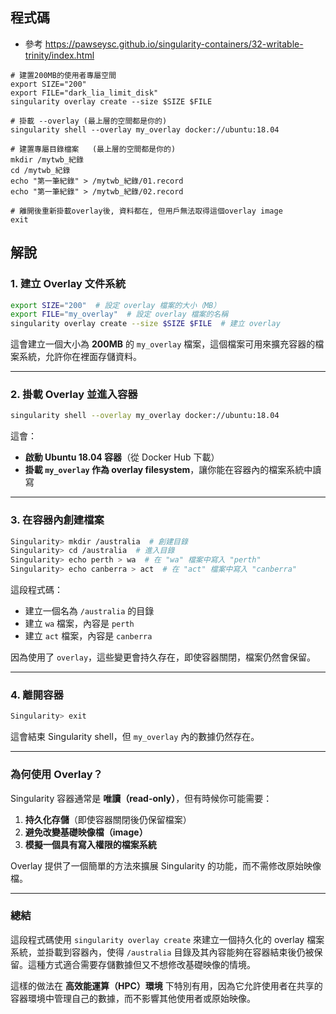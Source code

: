 ## 程式碼
- 參考 https://pawseysc.github.io/singularity-containers/32-writable-trinity/index.html
```
# 建置200MB的使用者專屬空間
export SIZE="200"
export FILE="dark_lia_limit_disk"
singularity overlay create --size $SIZE $FILE

# 掛載 --overlay (最上層的空間都是你的)
singularity shell --overlay my_overlay docker://ubuntu:18.04

# 建置專屬目錄檔案   (最上層的空間都是你的)
mkdir /mytwb_紀錄
cd /mytwb_紀錄
echo "第一筆紀錄" > /mytwb_紀錄/01.record
echo "第一筆紀錄" > /mytwb_紀錄/02.record

# 離開後重新掛載overlay後, 資料都在, 但用戶無法取得這個overlay image 
exit
```

## 解說
### **1. 建立 Overlay 文件系統**
```bash
export SIZE="200"  # 設定 overlay 檔案的大小（MB）
export FILE="my_overlay"  # 設定 overlay 檔案的名稱
singularity overlay create --size $SIZE $FILE  # 建立 overlay
```
這會建立一個大小為 **200MB** 的 `my_overlay` 檔案，這個檔案可用來擴充容器的檔案系統，允許你在裡面存儲資料。

---

### **2. 掛載 Overlay 並進入容器**
```bash
singularity shell --overlay my_overlay docker://ubuntu:18.04
```
這會：
- **啟動 Ubuntu 18.04 容器**（從 Docker Hub 下載）
- **掛載 `my_overlay` 作為 overlay filesystem**，讓你能在容器內的檔案系統中讀寫

---

### **3. 在容器內創建檔案**
```bash
Singularity> mkdir /australia  # 創建目錄
Singularity> cd /australia  # 進入目錄
Singularity> echo perth > wa  # 在 "wa" 檔案中寫入 "perth"
Singularity> echo canberra > act  # 在 "act" 檔案中寫入 "canberra"
```
這段程式碼：
- 建立一個名為 `/australia` 的目錄
- 建立 `wa` 檔案，內容是 `perth`
- 建立 `act` 檔案，內容是 `canberra`

因為使用了 `overlay`，這些變更會持久存在，即使容器關閉，檔案仍然會保留。

---

### **4. 離開容器**
```bash
Singularity> exit
```
這會結束 Singularity shell，但 `my_overlay` 內的數據仍然存在。

---

### **為何使用 Overlay？**
Singularity 容器通常是 **唯讀（read-only）**，但有時候你可能需要：
1. **持久化存儲**（即使容器關閉後仍保留檔案）
2. **避免改變基礎映像檔（image）**
3. **模擬一個具有寫入權限的檔案系統**

Overlay 提供了一個簡單的方法來擴展 Singularity 的功能，而不需修改原始映像檔。

---

### **總結**
這段程式碼使用 `singularity overlay create` 來建立一個持久化的 overlay 檔案系統，並掛載到容器內，使得 `/australia` 目錄及其內容能夠在容器結束後仍被保留。這種方式適合需要存儲數據但又不想修改基礎映像的情境。

這樣的做法在 **高效能運算（HPC）環境** 下特別有用，因為它允許使用者在共享的容器環境中管理自己的數據，而不影響其他使用者或原始映像。
